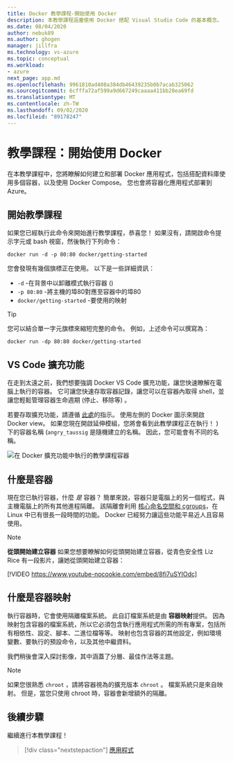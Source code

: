 ```yaml
---
title: Docker 教學課程-開始使用 Docker
description: 本教學課程涵蓋使用 Docker 搭配 Visual Studio Code 的基本概念。
ms.date: 08/04/2020
author: nebuk89
ms.author: ghogen
manager: jillfra
ms.technology: vs-azure
ms.topic: conceptual
ms.workload:
- azure
next_page: app.md
ms.openlocfilehash: 9961810ad408a384db46439235b0b7acab325062
ms.sourcegitcommit: 6cfffa72af599a9d667249caaaa411bb28ea69fd
ms.translationtype: MT
ms.contentlocale: zh-TW
ms.lasthandoff: 09/02/2020
ms.locfileid: "89178247"
---
```

# <a name="tutorial-get-started-with-docker"></a>教學課程：開始使用 Docker

在本教學課程中，您將瞭解如何建立和部署 Docker 應用程式，包括搭配資料庫使用多個容器，以及使用 Docker Compose。 您也會將容器化應用程式部署到 Azure。

## <a name="start-the-tutorial"></a>開始教學課程

如果您已經執行此命令來開始進行教學課程，恭喜您！  如果沒有，請開啟命令提示字元或 bash 視窗，然後執行下列命令：

```cli
docker run -d -p 80:80 docker/getting-started
```

您會發現有幾個旗標正在使用。 以下是一些詳細資訊：

- `-d` -在背景中以卸離模式執行容器 () 
- `-p 80:80` -將主機的埠80對應至容器中的埠80
- `docker/getting-started` -要使用的映射

> [!TIP]
> 您可以結合單一字元旗標來縮短完整的命令。
> 例如，上述命令可以撰寫為：
>
> ```cli
> docker run -dp 80:80 docker/getting-started
> ```

## <a name="the-vs-code-extension"></a>VS Code 擴充功能

在走到太遠之前，我們想要強調 Docker VS Code 擴充功能，讓您快速瞭解在電腦上執行的容器。 它可讓您快速存取容器記錄，讓您可以在容器內取得 shell，並讓您輕鬆管理容器生命週期 (停止、移除等) 。

若要存取擴充功能，請遵循 [此處](https://code.visualstudio.com/docs/containers/overview)的指示。 使用左側的 Docker 圖示來開啟 Docker view。 如果您現在開啟延伸模組，您將會看到此教學課程正在執行！ ) 下的容器名稱 (`angry_taussig` 是隨機建立的名稱。 因此，您可能會有不同的名稱。

![在 Docker 擴充功能中執行的教學課程容器](media/vs-tutorial-in-extension.png)

## <a name="what-is-a-container"></a>什麼是容器

現在您已執行容器，什麼 *是* 容器？ 簡單來說，容器只是電腦上的另一個程式，與主機電腦上的所有其他進程隔離。 該隔離會利用 [核心命名空間和 cgroups](https://medium.com/@saschagrunert/demystifying-containers-part-i-kernel-space-2c53d6979504)，在 Linux 中已有很長一段時間的功能。 Docker 已經努力讓這些功能平易近人且容易使用。

> [!NOTE]
> **從頭開始建立容器** 如果您想要瞭解如何從頭開始建立容器，從青色安全性 Liz Rice 有一段影片，讓她從頭開始建立容器：
>
> [!VIDEO https://www.youtube-nocookie.com/embed/8fi7uSYlOdc]

## <a name="what-is-a-container-image"></a>什麼是容器映射

執行容器時，它會使用隔離檔案系統。 此自訂檔案系統是由 **容器映射**提供。 因為映射包含容器的檔案系統，所以它必須包含執行應用程式所需的所有專案，包括所有相依性、設定、腳本、二進位檔等等。 映射也包含容器的其他設定，例如環境變數、要執行的預設命令，以及其他中繼資料。

我們稍後會深入探討影像，其中涵蓋了分層、最佳作法等主題。

> [!NOTE]
> 如果您很熟悉 `chroot` ，請將容器視為的擴充版本 `chroot` 。 檔案系統只是來自映射。 但是，當您只使用 chroot 時，容器會新增額外的隔離。

## <a name="next-steps"></a>後續步驟

繼續進行本教學課程！

> [!div class="nextstepaction"]
> [應用程式](your-application.md)
